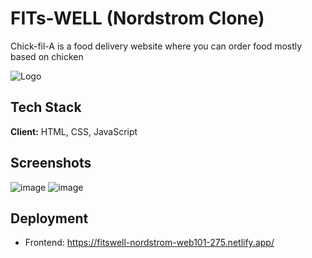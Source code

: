 # FITs-WELL  (Nordstrom Clone)

Chick-fil-A is a food delivery website where you can order food mostly based on chicken

![Logo](https://project-fitswell-nordstrom-web101-275.netlify.app/image/FITs%20WELL2.jpg)


## Tech Stack

**Client:** HTML, CSS, JavaScript

## Screenshots

![image](https://user-images.githubusercontent.com/109551304/229811176-c4efbf20-cc12-4951-aec1-733ba9382111.png)
![image](https://user-images.githubusercontent.com/109551304/229810844-678cbfec-f3fb-431d-9f17-230204e4932d.png)

## Deployment

 - Frontend: https://fitswell-nordstrom-web101-275.netlify.app/ 
